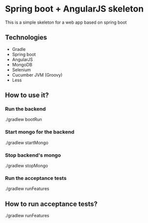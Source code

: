 # Spring boot + AngularJS skeleton

This is a simple skeleton for a web app based on spring boot

## Technologies
- Gradle
- Spring boot
- AngularJS
- MongoDB
- Selenium
- Cucumber JVM (Groovy)
- Less

## How to use it?
### Run the backend
./gradlew bootRun
### Start mongo for the backend
./gradlew startMongo
### Stop backend's mongo
./gradlew stopMongo
### Run the acceptance tests
./gradlew runFeatures

## How to run acceptance tests?
./gradlew runFeatures



